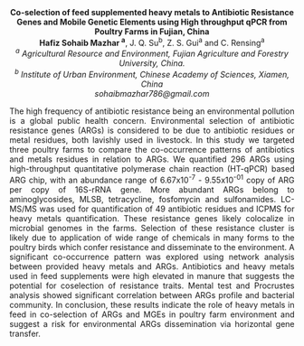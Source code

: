 <center><strong>Co-selection of feed supplemented heavy metals to Antibiotic
Resistance Genes and Mobile Genetic Elements using High throughput qPCR
from Poultry Farms in Fujian, China</strong>

<center><strong>Hafiz Sohaib Mazhar <sup>a</sup></strong>, J. Q. Su<sup>b</sup>, Z. S. Gui<sup>a</sup> and C. Rensing<sup>a</sup>

<center><i><sup>a</sup> Agricultural Resource and Environment, Fujian Agriculture and
Forestry University, China.</i>

<center><i><sup>b</sup> Institute of Urban Environment, Chinese Academy of Sciences, Xiamen,
China</i>

<center><i>sohaibmazhar786@gmail.com</i>

<p style=text-align:justify>The high frequency of antibiotic resistance being an environmental
pollution is a global public health concern. Environmental selection of
antibiotic resistance genes (ARGs) is considered to be due to antibiotic
residues or metal residues, both lavishly used in livestock. In this
study we targeted three poultry farms to compare the co-occurrence
patterns of antibiotics and metals residues in relation to ARGs. We
quantified 296 ARGs using high-throughput quantitative polymerase chain
reaction (HT-qPCR) based ARG chip, with an abundance range of
6.67x10<sup>-7</sup> - 9.55x10<sup>-01</sup> copy of ARG per copy of 16S-rRNA gene. More
abundant ARGs belong to aminoglycosides, MLSB, tetracycline, fosfomycin
and sulfonamides. LC-MS/MS was used for quantification of 49 antibiotic
residues and ICPMS for heavy metals quantification. These resistance
genes likely colocalize in microbial genomes in the farms. Selection of
these resistance cluster is likely due to application of wide range of
chemicals in many forms to the poultry birds which confer resistance and
disseminate to the environment. A significant co-occurrence pattern was
explored using network analysis between provided heavy metals and ARGs.
Antibiotics and heavy metals used in feed supplements were high elevated
in manure that suggests the potential for coselection of resistance
traits. Mental test and Procrustes analysis showed significant
correlation between ARGs profile and bacterial community. In conclusion,
these results indicate the role of heavy metals in feed in co-selection
of ARGs and MGEs in poultry farm environment and suggest a risk for
environmental ARGs dissemination via horizontal gene transfer.
